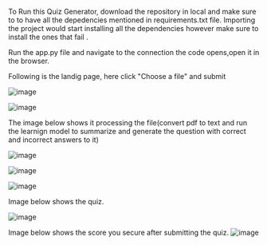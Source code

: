 To Run this Quiz Generator, download the repository in local and make sure to to have all the depedencies mentioned in requirements.txt file. Importing the project would start installing all the dependencies
however make sure to install the ones that fail . 

Run the app.py file and navigate to the connection the code opens,open it in the browser. 

Following is the landig page, here click "Choose a file" and submit

![image](https://github.com/user-attachments/assets/b3ecf059-92e4-4b8a-8cae-8ace147d775f)

![image](https://github.com/user-attachments/assets/749b1151-1281-4211-8611-cbb00c83e803)

The image below shows it processing the file(convert pdf to text and run the learnign model to summarize and generate the question with correct and incorrect answers to it)

![image](https://github.com/user-attachments/assets/72cc62e9-e121-49be-a7c7-39efe37c01fa)

![image](https://github.com/user-attachments/assets/c598b9a1-86cc-4e36-a466-670219d98bca)

![image](https://github.com/user-attachments/assets/36deadb7-dbb9-489b-97d2-1dc23a230c1c)


Image below shows the quiz.

![image](https://github.com/user-attachments/assets/7387af43-89c4-46df-b0f9-7df7d3325eeb)

Image below shows the score you secure after submitting the quiz.
![image](https://github.com/user-attachments/assets/c74d05c4-39c5-4816-b534-bb08c1ca6ea7)





